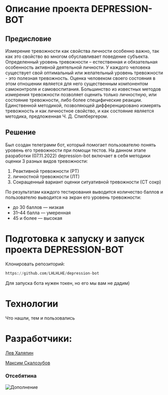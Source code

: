 # Описание проекта DEPRESSION-BOT
## Предисловие
Измерение тревожности как свойства личности особенно важно, так как это свойство
во многом обуславливает поведение субъекта. Определенный уровень тревожности –
естественная и обязательная особенность активной деятельной личности. У каждого человека
существует свой оптимальный или желательный уровень тревожности - это полезная
тревожность. Оценка человеком своего состояния в этом отношении является для него
существенным компонентом самоконтроля и самовоспитания.
Большинство из известных методов измерения тревожности позволяет оценить только
личностную, или состояние тревожности, либо более специфические реакции. Единственной
методикой, позволяющей дифференцировано измерять тревожность и как личностное
свойство, и как состояние является методика, предложенная Ч. Д. Спилбергером.
## Решение
Был создан телеграмм бот, который помогает пользователю понять уровень его тревожности при помощи
тестов. На данном этапе разработки (07.11.2022) depression-bot включает в себя методики оценки 
3 разных видов тревожности:
1) Реактивной тревожности (РТ)
2) личностной тревожности (ЛТ)
3) Сокращенный вариант оценки ситуативной тревожности (СТ сокр)

По результатам каждого тестирования выводится количество баллов и пользователю выводится на
экран его уровень тревожности:
- до 30 баллов — низкая
- 31–44 балла — умеренная
- 45 и более — высокая
# Подготовка к запуску и запуск проекта DEPRESSION-BOT
Клонировать репозиторий:
```python
https://github.com/LHLHLHE/depression-bot
```
Для запуска бота нужен токен, но его мы вам не дадим)
# Технологии
Что нашли, тем и пользовались
# Разработчики:
[Лев Халяпин](https://github.com/LHLHLHE)

[Максим Скалозубов](https://github.com/mmjax)



### Отсебятина
![Дополнение]([https://github.com/mmjax/MPS_2/raw/master/загруженное.png](https://user-images.githubusercontent.com/33595233/200407754-06bfc936-43fa-41ab-a455-cfd0463a6df8.png))

